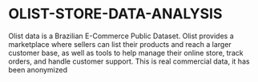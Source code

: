 # OLIST-STORE-DATA-ANALYSIS
Olist data is a Brazilian E-Commerce Public Dataset.
Olist provides a marketplace where sellers can list their products and reach a larger customer base, as well as tools to help manage their online store, track orders, and handle customer support.
This is real commercial data, it has been anonymized

